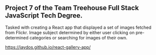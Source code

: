 ## Project 7 of the Team Treehouse Full Stack JavaScript Tech Degree.

Tasked with creating a React app that displayed a set of images fetched from Flickr. Image subject determined by either user clicking on pre-determined categories or searching for images of their own.

https://jaydos.github.io/react-gallery-app/


